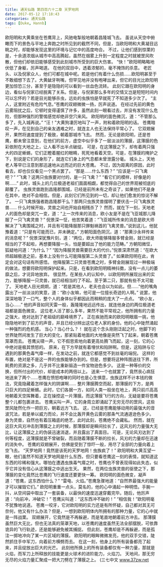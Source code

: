 ```yaml
---
title: 通天仙路 第四百六十二章 天罗地网
date: 2017-05-12 17:18:43
categories: 通天仙路
tags: [Duke, Hannb]
---
```


欧阳明和大黄乘坐在苍鹰背上，风驰电掣般地朝着昌隆城飞去。
虽说从天空中俯瞰而下的景色与平地上奔跑之时所见到的截然不同，但是，当欧阳明和大黄凝目远眺之时，却能够发现这里的环境与记忆中的高度吻合。
不过，让他们感到惊栗的是，十余道浓烟从城市中高高腾起，虽然在烟雾上升到一定程度之时就被罡风吹散，但他们却依旧能够感受到此刻城市所受到的巨大伤害。
“快！”欧阳明略略地伏低了身躯，厉声喝道。
在他的双目中，透着浓郁的，毫不掩饰的杀意。
老匠头、以及倪家众人，他们可都在城中呢。若是他们有着什么伤损……欧阳明甚至于不敢细想下去了。大黄龇牙咧嘴，但罕见地并没有咆哮出来，但它的目光比欧阳明更加惊恐三分，甚至于是隐隐的可以看到一丝血色流转。
此刻它跟在欧阳明的身边，看似与倪家已经脱离了关系。但是，与倪家那么多年的交情又岂是短短时间内可以忘怀的？若是目光能够杀虫，远处的虫族怕是早就死了不知道多少次了。
“主人，这里附近有危险气息。”苍鹰的双翅微微一扬，厉声说道。
在经过先前的黄色云雾阻扰之后，它顿时变得谨慎了许多，虽然此刻一眼看过去，并没有发现什么危险，但那种强烈的警惕感觉却绝非空穴来风。
欧阳明的面色微沉，道：“不管那么多了，先入城再说。”
“汪！”大黄狗凄厉地叫了一声，附和着欧阳明的话。
苍鹰暗叹一声，在见到自己的亲友遇难之时，就连主人也无法保持平常心了。
它双翅展开，果然将速度提到了极致，朝着那城市飞去。
然而，无论是欧阳明，还是苍鹰，都未曾注意到，在他们的前方，虚空中似乎多了一层淡淡的薄膜，这薄膜的色彩依附在大地之上，让人看不出半点破绽。
可是，在这薄膜之下，却有着两只强大的四足蜥蜴，它们正瞪着腥红的眼睛，死死地看着天空。可是，在薄膜的掩护之下，别说是它们的身形了，就连它们身上的气息都未曾泄露分毫。
城头上，天地老人等早已注意到那迅速地从远而近的巨大苍鹰。
不过，因为距离的原因，此时看去，却也仅仅看见一个黑点罢了。
“那是……什么东西？”
“应该是一只飞禽吧？”
“飞禽？这两只虫族要对付的，是一只飞禽？”
“看它们的模样，好像是的啊……”
此时，城头上的几位极道老祖们面面相觑，都觉得自己的世界观被彻底的颠覆了。
虫族灵兽跑到昌隆郡围城，已经是前所未有之奇谈了，如果他们不是身在其中，绝对不会相信。但是，此刻它们所见到的一切，却让他们愈发的惊诧不解了。
一只飞禽族强者跑昌隆郡干么？那两只虫族灵兽摆明了要伏击一只飞禽族灵兽……
什么时候开始，灵兽之间也开始自相残杀了？
然而，就在下一刻，天地老人的面色却是突兀一变，道：“上一次传来的消息，欧小友是不是在飞亚城那儿降服了一只飞禽灵兽？”
倪景深一怔，他苦笑着道：“飞亚城所传来的消息是欧大师解决了飞禽围城之时，并且有可能降服那只罪魁祸首的飞禽灵兽。”说到这儿，他犹豫着道：“只是有可能而已，并未确定。”
方朝阳面色阴沉，道：“那黄沙永祥传来的消息呢？”
倪景深犹豫片刻，道：“两位，欧大师能够降服多臂金刚，就已经是相当的了不起啦，再想要降服一头，怕是要超出了他的能力范畴。”
方朝阳微怔，狐疑地问道：“为什么？”
“因为降服灵兽需要巨大的代价。”倪景深肃然道：“在欧大师超越极道之前，基本上没有什么可能降服第二头灵兽了。”
如果欧阳明在此，肯定会对这句话有所感悟。
他降服第二只灵兽苍鹰之时，多臂金刚展现过一种极端的做法，想要将欧阳明保护起来。只是，在看到欧阳明精神抖擞，没有一点儿的萎靡之后，才诧异地放弃。
很显然，在某些人的认知中，以欧阳明所展现出来的实力，能够降服一只灵兽，就已经相当的了不起。至于第二只，那就有些不太可能了。
天地老人目光炯炯，道：“若是其他人，老夫也会以为如此。但……”他的嘴角露出了一丝淡淡的笑意，道：“欧小友嘛，他可是一位擅长奇迹的人啊。”
说罢，他深深地吸了一口气，整个人的身体似乎都因此而稍稍的庞大了一点点。
“欧小友，当心……”
他的声音如同天雷一般，轰隆隆地远远传出，就连他身边的两位极道老祖都是面色微变。
这位老人活了那么多年，果然不能平常视之，他所拥有的力量之强大，绝对达到了老祖级的巅峰境界了。
正在疾驰而来的欧阳明眼眉一挑，他隐隐地听到了前方的声音，并且已经分辨出这位老人家的身份。他的心中陡然涌起一种强烈的危机感。
当心？当心什么？！
就在这个念头刚刚泛起之时，他脚下的世界陡然间发生了巨大的变化，那紧贴着地面的大地像是突然飞了起来，朝着苍鹰笼罩而去。
苍鹰尖啸一声，它不假思索地向着更高处腾飞而起，这一刻，它的心中绝对是极其愤怒的。
原来，在下方早就有着埋伏和陷阱啊。但是，这陷阱与它遇到的那黄色毒气瘴一样，在发动之前，就连它都感觉不到丝毫的端倪。
这样的布置，绝对是不是这一界的虫族能够办到的。但是，想要将这种阵图送往下界，所耗费的资源之多，几乎并不比重新锻造一件宝物逊色多少。
这是一种等价的交换，但所付出的代价，却是成本的两倍以上。
送来一个也就罢了，竟然丧心病狂地送来了两个……苍鹰在愤怒咆哮的同时也是心生惧意，虫族这样不计本钱的做法，究竟隐藏着怎样强大的阴谋啊……
整片薄膜腾空而起，那薄膜的下方，是两只巨大的四足蜥蜴。此时，它们各据一方，如同人类一般坐在地上，两只前爪高高地朝着天空挥舞着，正在操控这一片薄膜。而这薄膜飞行的方向，无疑是要将苍鹰整个儿都包裹进去。
苍鹰尖叫一声，它的身周立即涌起了无穷无尽的罡风，这些罡风陡然化作一把巨刃，朝着远方飞去。
这，已经是苍鹰能够动用的最强大的音波咒法，若是单以威力而论，并不会比轰开黄色云雾的那条气流通道逊色多少。
身为灵兽，自然也有着压箱底的绝艺，此时此刻，苍鹰绝不会藏私。
然而，就在这巨大风刃冲击到薄膜之上的时候，那薄膜却是瞬间拉长了，这风刃的力量强大无比，让这薄膜之上的伪装迅速消退，并且露出了真面目。
可是，无论风刃达到了何等程度，这薄膜就是不曾破裂，而且随着薄膜不断的拉长，风刃的力量却在迅速的消失中。
苍鹰的双翅展开，仿佛是受到了惊吓一般，用尽了全部的力量向着上空飞去。
“天罗地网！竟然是该死的天罗地网！虫族疯了！”
欧阳明和大黄互望一眼，他们虽然不知道天罗地网是什么东西，但只要看苍鹰这一刻的表情，就知道这东西的珍稀和强大。哪怕在遭遇虫族毒气瘴之时，苍鹰也不曾表现得如此失态，似乎它并没有信心从这薄膜之中逃出生天。
果然，在两位虫族灵兽的驱使之下，那薄膜的变化竟然比苍鹰的飞行速度还要更快一筹。
欧阳明的面色微变，凝声道：“苍鹰，这东西怕什么？”
“雷电、火焰。”苍鹰急骤地道：“自然界最强大的能量才可以摧毁它们。”
欧阳明重重一点头，莫名的，他的心中涌起一种明悟。手腕一抖，从空间袋中取出了一套装备，以最快的速度迅速穿戴完毕。随后，他厉声道：“向前冲，冲破它！”
苍鹰尖叫道：“这东西冲不破的！”
“相信我！”欧阳明毫不犹豫地说道。
苍鹰一咬牙，它对欧阳明的实力还是有所怀疑，自己都对其无可奈何，他又有什么办法？但是，一想到欧阳明体内所拥有的那种力量，它的心中就是一阵战栗。
双翅展开，它竟然是不再躲避，而是笔直地朝着前方冲去。
那薄膜虽然巨大无比，但也无法真的笼罩天地，以苍鹰的速度虽然无法全部摆脱，可依靠诡异的飞行轨迹，还是能够避免被其捕捉。
但此刻，苍鹰却是不再躲避，而是孤注一掷地冲向了某一片区域的薄膜。
欧阳明的眼眸微微发亮，他的双手交错，陡然抓住手中军刀，向着前方横劈而去。
在这一刻，他身上的所有装备都亮了起来，并且绽放出巨大的光芒。
此刻他所换上的所有装备都仅有一种力量，那就是火焰，而军刀上所释放的技能更是火球术的进阶能力，火焰刀。
天地间，那无穷无尽的火焰力量汇聚成一把大刀劈在了薄膜之上。
(三七中文 www.37zw.net